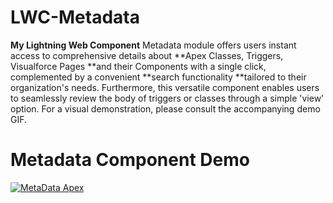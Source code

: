 # LWC-Metadata
**My Lightning Web Component** Metadata module offers users instant access to comprehensive details about **Apex Classes, Triggers, Visualforce Pages **and their Components with a single click, complemented by a convenient **search functionality **tailored to their organization's needs. 
Furthermore, this versatile component enables users to seamlessly review the body of triggers or classes through a simple 'view' option. For a visual demonstration, please consult the accompanying demo GIF.

# Metadata Component Demo
[
![MetaData Apex](https://github.com/Shreyashurk/LWC-Metadata/assets/145257222/122506ce-e83a-486e-8527-97a265cbe186)
](url)

